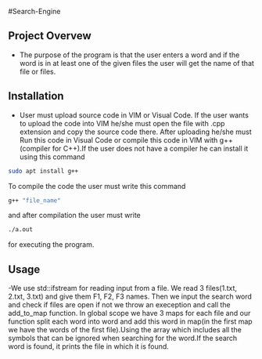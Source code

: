 #Search-Engine

## Project Overvew
- The purpose of the program is that the user enters a word and if the word is in at least one of the given files the user will get the name of that file or files.

## Installation
- User must upload source code in VIM or Visual Code. If the user wants to upload the code into VIM he/she must open the file with .cpp extension and copy the source code there. After uploading he/she must Run this code in Visual Code or compile this code in VIM with g++(compiler for C++).If the user does  not have a compiler he can install it using this command 


```sh
sudo apt install g++ 
```
To compile the code the user must write this command

```sh
g++ "file_name"
```
and after compilation the user must write

```sh
./a.out
```
for executing the program.


##  Usage
-We use std::ifstream for reading input from a file. We read 3 files(1.txt, 2.txt, 3.txt) and give them F1, F2, F3 names. Then we input the search word and check if files are open if not we throw an exeception and call the add_to_map function. In global scope we have 3 maps for each file and our function split each word into word and add this word in map(in the first map we have the words of the first file).Using the array which includes all the symbols that can be ignored when searching for the word.If the search word is found, it prints the file in which it is found. 
